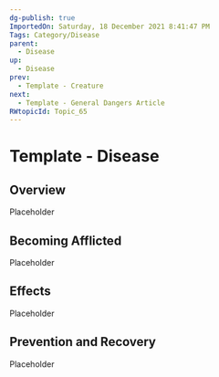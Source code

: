 ```yaml
---
dg-publish: true
ImportedOn: Saturday, 18 December 2021 8:41:47 PM
Tags: Category/Disease
parent:
  - Disease
up:
  - Disease
prev:
  - Template - Creature
next:
  - Template - General Dangers Article
RWtopicId: Topic_65
---
```

# Template - Disease
## Overview
Placeholder

## Becoming Afflicted
Placeholder

## Effects
Placeholder

## Prevention and Recovery
Placeholder


